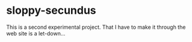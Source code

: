 sloppy-secundus
===============

This is a second experimental project.  That I have to make it through the web site is a let-down...
